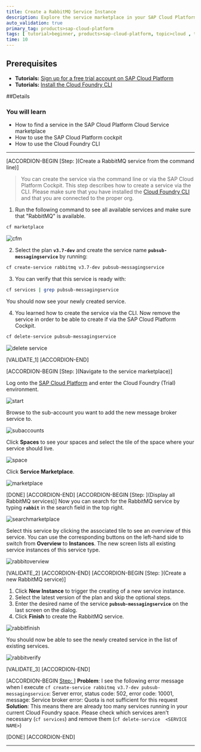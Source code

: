```yaml
---
title: Create a RabbitMQ Service Instance
description: Explore the service marketplace in your SAP Cloud Platform Cloud Foundry space and create a new RabbitMQ service for your microservices.
auto_validation: true
primary_tag: products>sap-cloud-platform
tags: [ tutorial>beginner, products>sap-cloud-platform, topic>cloud , topic>javascript ]
time: 10
---
```


## Prerequisites  
 - **Tutorials:** [Sign up for a free trial account on SAP Cloud Platform](https://www.sap.com/developer/tutorials/hcp-create-trial-account.html)
 - **Tutorials:**  [Install the Cloud Foundry CLI](https://www.sap.com/developer/tutorials/hcp-cf-getting-started.html)

##Details
### You will learn  
  - How to find a service in the SAP Cloud Platform Cloud Service marketplace
  - How to use the SAP Cloud Platform cockpit
  - How to use the Cloud Foundry CLI

---


[ACCORDION-BEGIN [Step: ](Create a RabbitMQ service from the command line)]
>You can create the service via the command line or via the SAP Cloud Platform Cockpit. This step describes how to create a service via the CLI. Please make sure that you have installed the [Cloud Foundry CLI](https://www.sap.com/developer/tutorials/hcp-cf-getting-started.html) and that you are connected to the proper org.

1. Run the following command to see all available services and make sure that "RabbitMQ" is available.
```bash
cf marketplace
```

  ![cfm](./rabbit-cf-m.png)

2. Select the plan **`v3.7-dev`** and create the service name **`pubsub-messagingservice`** by running:
```bash
cf create-service rabbitmq v3.7-dev pubsub-messagingservice
```

3. You can verify that this service is ready with:
```bash
cf services | grep pubsub-messagingservice
```
You should now see your newly created service.

4. You learned how to create the service via the CLI. Now remove the service in order to be able to create if via the SAP Cloud Platform Cockpit.
```bash
cf delete-service pubsub-messagingservice
```

  ![delete service](./delete-cli.png)




[VALIDATE_1]
[ACCORDION-END]


[ACCORDION-BEGIN [Step: ](Navigate to the service marketplace)]

Log onto the [SAP Cloud Platform](https://account.hanatrial.ondemand.com/) and enter the Cloud Foundry (Trial) environment.

![start](./trial-start.png)

Browse to the sub-account you want to add the new message broker service to.

![subaccounts](./subaccounts.png)

Click **Spaces** to see your spaces and select the tile of the space where your service should live.

![space](./space.png)

Click **Service Marketplace**.

![marketplace](./panel-marketplace.png)

[DONE]
[ACCORDION-END]
[ACCORDION-BEGIN [Step: ](Display all RabbitMQ services)]
Now you can search for the RabbitMQ service by typing **`rabbit`** in the search field in the top right.

![searchmarketplace](./servicemarketplace-search-rabbit.png)

Select this service by clicking the associated tile to see an overview of this service. You can use the corresponding buttons on the left-hand side to switch from  **Overview** to  **Instances**. The new screen lists all existing service instances of this service type.

![rabbitoverview](./rabbit-services-empyt-list.png)

[VALIDATE_2]
[ACCORDION-END]
[ACCORDION-BEGIN [Step: ](Create a new RabbitMQ service)]
   1. Click **New Instance** to trigger the creating of a new service instance.
   2. Select the latest version of the plan and skip the optional steps.
   3. Enter the desired name of the service **`pubsub-messagingservice`** on the last screen on the dialog.
   4. Click **Finish** to create the RabbitMQ service.

![rabbitfinish](./finish-create-rabbitmq.png)

You should now be able to see the newly created service in the list of existing services.

![rabbitverify](./confirm-service.png)

[VALIDATE_3]
[ACCORDION-END]


[ACCORDION-BEGIN [Step: ](Troubleshooting)]
**Problem**: I see the following error message when I execute `cf create-service rabbitmq v3.7-dev pubsub-messagingservice`:
Server error, status code: 502, error code: 10001, message: Service broker error: Quota is not sufficient for this request
**Solution**: This means there are already too many services running in your current Cloud Foundry space. Please check which services aren't necessary (`cf services`) and remove them (`cf delete-service  <SERVICE NAME>`)

[DONE]
[ACCORDION-END]

---
